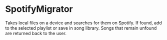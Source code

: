 # SpotifyMigrator
Takes local files on a device and searches for them on Spotify. If found, add to the selected playlist or save in song library. Songs that remain unfound are returned back to the user.
